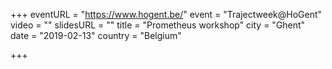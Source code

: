 +++
eventURL = "https://www.hogent.be/"
event = "Trajectweek@HoGent"
video = ""
slidesURL = ""
title = "Prometheus workshop"
city = "Ghent"
date = "2019-02-13"
country = "Belgium"

+++


